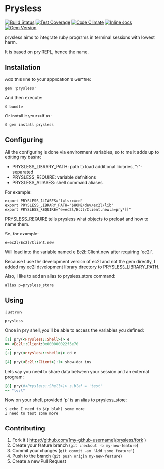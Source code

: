 # Prysless

[![Build Status](https://travis-ci.org/yazgoo/prysless.svg?branch=master)](https://travis-ci.org/yazgoo/prysless)
[![Test Coverage](https://codeclimate.com/github/yazgoo/prysless/coverage.png)](https://codeclimate.com/github/yazgoo/prysless)
[![Code Climate](https://codeclimate.com/github/yazgoo/prysless.png)](https://codeclimate.com/github/yazgoo/prysless)
[![Inline docs](http://inch-ci.org/github/yazgoo/prysless.png?branch=master)](http://inch-ci.org/github/yazgoo/prysless)
[![Gem Version](https://badge.fury.io/rb/prysless.svg)](http://badge.fury.io/rb/prysless)

prysless aims to integrate ruby programs in terminal sessions with lowest harm.

It is based on pry REPL, hence the name.

## Installation

Add this line to your application's Gemfile:

    gem 'prysless'

And then execute:

    $ bundle

Or install it yourself as:

    $ gem install prysless

## Configuring

All the configuring is done via environment variables,
so to me it adds up to editing my bashrc

*  PRYSLESS\_LIBRARY\_PATH: path to load additional libraries, ":"-separated
*  PRYSLESS\_REQUIRE: variable definitions
*  PRYSLESS\_ALIASES: shell command aliases

For example:

    export PRYSLESS_ALIASES='l=ls:c=cd'
    export PRYSLESS_LIBRARY_PATH="$HOME/dev/ec2l/lib"
    export PRYSLESS_REQUIRE="e=ec2l/Ec2l/Client.new:a=pry/[]"

PRYSLESS\_REQUIRE tells prysless what objects to preload and how to name them.

So, for example:

    e=ec2l/Ec2l/Client.new

Will load into the variable named e Ec2l::Client.new after requiring 'ec2l'.

Because I use the development version of ec2l and not the gem directly,
I added my ec2l development library directory to PRYSLESS\_LIBRARY\_PATH.

Also, I like to add an alias to prysless\_store command:

    alias p=prysless_store

## Using

Just run
    
    prysless

Once in pry shell, you'll be able to access the variables you defined:

```ruby
[1] pry(<Prysless::Shell>)> e
=> <Ec2l::Client:0x000000022f5e70
...
[2] pry(<Prysless::Shell>)> cd e

[4] pry(<Ec2l::Client>):1> show-doc ins
```

Lets say you need to share data between your session and an external program:

```ruby
[8] pry(#<Prysless::Shell>)> s.blah = 'test'
=> "test"
```

Now on your shell, provided 'p' is an alias to prysless\_store:

    $ echo I need to $(p blah) some more
    I need to test some more

## Contributing

1. Fork it ( https://github.com/[my-github-username]/prysless/fork )
2. Create your feature branch (`git checkout -b my-new-feature`)
3. Commit your changes (`git commit -am 'Add some feature'`)
4. Push to the branch (`git push origin my-new-feature`)
5. Create a new Pull Request
